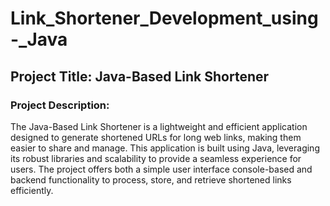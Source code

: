 # Link_Shortener_Development_using-_Java
<h2>Project Title: Java-Based Link Shortener</h2>

<h3>Project Description:</h3>
The Java-Based Link Shortener is a lightweight and efficient application designed to generate shortened URLs for long web links, making them easier to share and manage. This application is built using Java, leveraging its robust libraries and scalability to provide a seamless experience for users. The project offers both a simple user interface  console-based and backend functionality to process, store, and retrieve shortened links efficiently.
